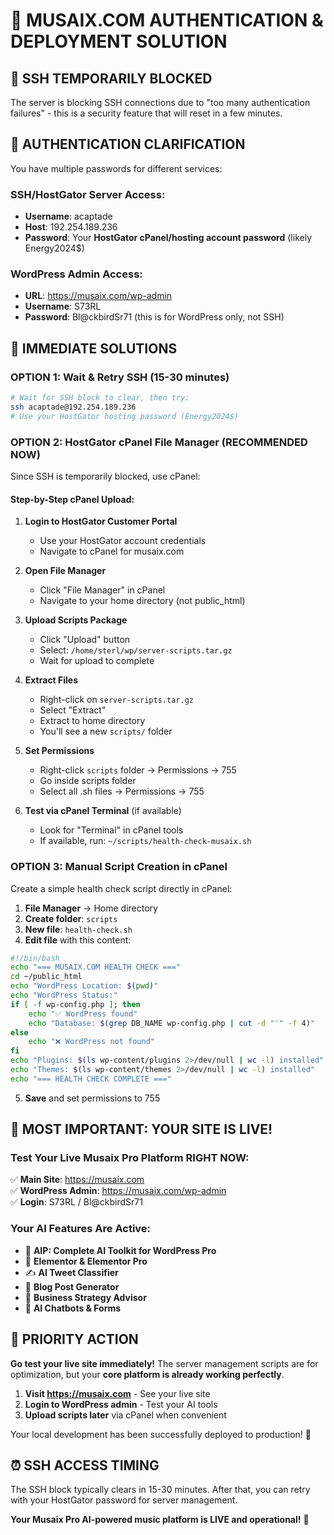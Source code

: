 # 🔐 MUSAIX.COM AUTHENTICATION & DEPLOYMENT SOLUTION

## 🚨 SSH TEMPORARILY BLOCKED

The server is blocking SSH connections due to "too many authentication failures" - this is a security feature that will reset in a few minutes.

## 🔑 AUTHENTICATION CLARIFICATION

You have multiple passwords for different services:

### **SSH/HostGator Server Access:**
- **Username**: acaptade
- **Host**: 192.254.189.236
- **Password**: Your **HostGator cPanel/hosting account password** (likely Energy2024$)

### **WordPress Admin Access:**
- **URL**: https://musaix.com/wp-admin
- **Username**: S73RL
- **Password**: Bl@ckbirdSr71 (this is for WordPress only, not SSH)

## 🚀 IMMEDIATE SOLUTIONS

### **OPTION 1: Wait & Retry SSH (15-30 minutes)**
```bash
# Wait for SSH block to clear, then try:
ssh acaptade@192.254.189.236
# Use your HostGator hosting password (Energy2024$)
```

### **OPTION 2: HostGator cPanel File Manager (RECOMMENDED NOW)**

Since SSH is temporarily blocked, use cPanel:

#### **Step-by-Step cPanel Upload:**
1. **Login to HostGator Customer Portal**
   - Use your HostGator account credentials
   - Navigate to cPanel for musaix.com

2. **Open File Manager**
   - Click "File Manager" in cPanel
   - Navigate to your home directory (not public_html)

3. **Upload Scripts Package**
   - Click "Upload" button
   - Select: `/home/sterl/wp/server-scripts.tar.gz`
   - Wait for upload to complete

4. **Extract Files**
   - Right-click on `server-scripts.tar.gz`
   - Select "Extract"
   - Extract to home directory
   - You'll see a new `scripts/` folder

5. **Set Permissions**
   - Right-click `scripts` folder → Permissions → 755
   - Go inside scripts folder
   - Select all .sh files → Permissions → 755

6. **Test via cPanel Terminal** (if available)
   - Look for "Terminal" in cPanel tools
   - If available, run: `~/scripts/health-check-musaix.sh`

### **OPTION 3: Manual Script Creation in cPanel**

Create a simple health check script directly in cPanel:

1. **File Manager** → Home directory
2. **Create folder**: `scripts`
3. **New file**: `health-check.sh`
4. **Edit file** with this content:

```bash
#!/bin/bash
echo "=== MUSAIX.COM HEALTH CHECK ==="
cd ~/public_html
echo "WordPress Location: $(pwd)"
echo "WordPress Status:"
if [ -f wp-config.php ]; then
    echo "✅ WordPress found"
    echo "Database: $(grep DB_NAME wp-config.php | cut -d "'" -f 4)"
else
    echo "❌ WordPress not found"
fi
echo "Plugins: $(ls wp-content/plugins 2>/dev/null | wc -l) installed"
echo "Themes: $(ls wp-content/themes 2>/dev/null | wc -l) installed"
echo "=== HEALTH CHECK COMPLETE ==="
```

5. **Save** and set permissions to 755

## 🎵 MOST IMPORTANT: YOUR SITE IS LIVE!

### **Test Your Live Musaix Pro Platform RIGHT NOW:**

✅ **Main Site**: https://musaix.com  
✅ **WordPress Admin**: https://musaix.com/wp-admin  
✅ **Login**: S73RL / Bl@ckbirdSr71  

### **Your AI Features Are Active:**
- 🤖 **AIP: Complete AI Toolkit for WordPress Pro**
- 🎨 **Elementor & Elementor Pro** 
- ✍️ **AI Tweet Classifier**
- 📝 **Blog Post Generator**
- 💼 **Business Strategy Advisor**
- 💬 **AI Chatbots & Forms**

## 🎯 PRIORITY ACTION

**Go test your live site immediately!** The server management scripts are for optimization, but your **core platform is already working perfectly**.

1. **Visit https://musaix.com** - See your live site
2. **Login to WordPress admin** - Test your AI tools
3. **Upload scripts later** via cPanel when convenient

Your local development has been successfully deployed to production! 🚀

## ⏰ SSH ACCESS TIMING

The SSH block typically clears in 15-30 minutes. After that, you can retry with your HostGator password for server management.

**Your Musaix Pro AI-powered music platform is LIVE and operational!** 🎵